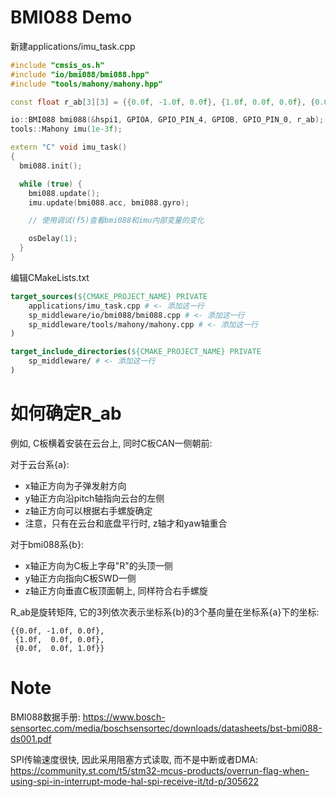 # BMI088 Demo

新建applications/imu_task.cpp
```c++
#include "cmsis_os.h"
#include "io/bmi088/bmi088.hpp"
#include "tools/mahony/mahony.hpp"

const float r_ab[3][3] = {{0.0f, -1.0f, 0.0f}, {1.0f, 0.0f, 0.0f}, {0.0f, 0.0f, 1.0f}};

io::BMI088 bmi088(&hspi1, GPIOA, GPIO_PIN_4, GPIOB, GPIO_PIN_0, r_ab); // C板, TODO 达妙
tools::Mahony imu(1e-3f);

extern "C" void imu_task()
{
  bmi088.init();

  while (true) {
    bmi088.update();
    imu.update(bmi088.acc, bmi088.gyro);

    // 使用调试(f5)查看bmi088和imu内部变量的变化

    osDelay(1);
  }
}
```

编辑CMakeLists.txt
```cmake
target_sources(${CMAKE_PROJECT_NAME} PRIVATE
    applications/imu_task.cpp # <- 添加这一行
    sp_middleware/io/bmi088/bmi088.cpp # <- 添加这一行
    sp_middleware/tools/mahony/mahony.cpp # <- 添加这一行
)

target_include_directories(${CMAKE_PROJECT_NAME} PRIVATE
    sp_middleware/ # <- 添加这一行
)
```

# 如何确定R_ab

例如, C板横着安装在云台上, 同时C板CAN一侧朝前:

对于云台系{a}: 
- x轴正方向为子弹发射方向
- y轴正方向沿pitch轴指向云台的左侧
- z轴正方向可以根据右手螺旋确定
- 注意，只有在云台和底盘平行时, z轴才和yaw轴重合

对于bmi088系{b}:
- x轴正方向为C板上字母"R"的头顶一侧
- y轴正方向指向C板SWD一侧
- z轴正方向垂直C板顶面朝上, 同样符合右手螺旋

R_ab是旋转矩阵, 它的3列依次表示坐标系{b}的3个基向量在坐标系{a}下的坐标:

```
{{0.0f, -1.0f, 0.0f}, 
 {1.0f,  0.0f, 0.0f},
 {0.0f,  0.0f, 1.0f}}
```

# Note

BMI088数据手册: https://www.bosch-sensortec.com/media/boschsensortec/downloads/datasheets/bst-bmi088-ds001.pdf

SPI传输速度很快, 因此采用阻塞方式读取, 而不是中断或者DMA: https://community.st.com/t5/stm32-mcus-products/overrun-flag-when-using-spi-in-interrupt-mode-hal-spi-receive-it/td-p/305622
